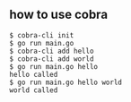 ## how to use cobra

```
$ cobra-cli init
$ go run main.go
$ cobra-cli add hello
$ cobra-cli add world
$ go run main.go hello
hello called
$ go run main.go hello world
world called
```

